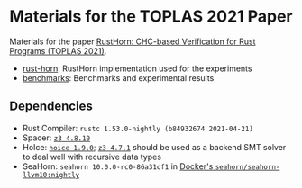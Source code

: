 # Materials for the TOPLAS 2021 Paper

Materials for the paper [RustHorn: CHC-based Verification for Rust Programs (TOPLAS 2021)](https://dl.acm.org/doi/full/10.1145/3462205).

- [rust-horn](./rust-horn): RustHorn implementation used for the experiments
- [benchmarks](./benchmarks): Benchmarks and experimental results

## Dependencies

- Rust Compiler: `rustc 1.53.0-nightly (b84932674 2021-04-21)`
- Spacer: [`z3 4.8.10`](https://github.com/Z3Prover/z3/releases/tag/z3-4.8.10)
- HoIce: [`hoice 1.9.0`](https://github.com/hopv/hoice); [`z3 4.7.1`](https://github.com/Z3Prover/z3/releases/tag/z3-4.7.1) should be used as a backend SMT solver to deal well with recursive data types
- SeaHorn: `seahorn 10.0.0-rc0-86a31cf1` in [Docker's `seahorn/seahorn-llvm10:nightly`](https://hub.docker.com/r/seahorn/seahorn-llvm10)
